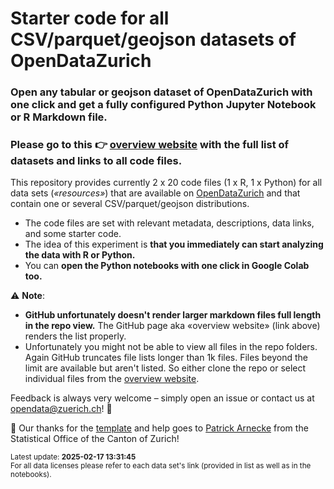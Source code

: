 # Starter code for all CSV/parquet/geojson datasets of OpenDataZurich

### Open any tabular or geojson dataset of OpenDataZurich with one click and get a fully configured Python Jupyter Notebook or R Markdown file. 

### Please go to this 👉 **[overview website](https://opendatazurich.github.io/starter-code/) with the full list of datasets and links to all code files**. 

This repository provides currently 2 x 20 code files (1 x R, 1 x Python) for all data sets (*«resources»*) that are available on [OpenDataZurich](https://data.stadt-zuerich.ch/) and that contain one or several CSV/parquet/geojson distributions.

- The code files are set with relevant metadata, descriptions, data links, and some starter code. 
- The idea of this experiment is **that you immediately can start analyzing the data with R or Python.** 
- You can **open the Python notebooks with one click in Google Colab too.**

⚠️ **Note**: 
- **GitHub unfortunately doesn't render larger markdown files full length in the repo view.** The GitHub page aka «overview website» (link above) renders the list properly. 
- Unfortunately you might not be able to view all files in the repo folders. Again GitHub truncates file lists longer than 1k files. Files beyond the limit are available but aren't listed. So either clone the repo or select individual files from the [overview website](https://opendatazurich.github.io/starter-code/).


Feedback is always very welcome – simply open an issue or contact us at [opendata@zuerich.ch](mailto://opendata@zuerich.ch)! 🙌

🌻 Our thanks for the [template](https://github.com/rnckp/starter-code-opendataswiss-gh) and help goes to [Patrick Arnecke](https://github.com/rnckp) from the Statistical Office of the Canton of Zurich!

<sub>Latest update: **2025-02-17 13:31:45**</sub><br>
<sub>For all data licenses please refer to each data set's link (provided in list as well as in the notebooks).</sub>


